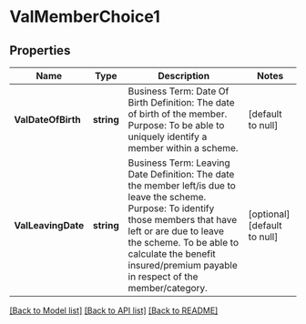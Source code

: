 # ValMemberChoice1

## Properties
Name | Type | Description | Notes
------------ | ------------- | ------------- | -------------
**ValDateOfBirth** | **string** | Business Term: Date Of Birth Definition: The date of birth of the member. Purpose: To be able to uniquely identify a member within a scheme. | [default to null]
**ValLeavingDate** | **string** | Business Term: Leaving Date Definition: The date the member left/is due to leave the scheme. Purpose: To identify those members that have left or are due to leave the scheme. To be able to calculate the benefit insured/premium payable in respect of the member/category. | [optional] [default to null]

[[Back to Model list]](../README.md#documentation-for-models) [[Back to API list]](../README.md#documentation-for-api-endpoints) [[Back to README]](../README.md)

